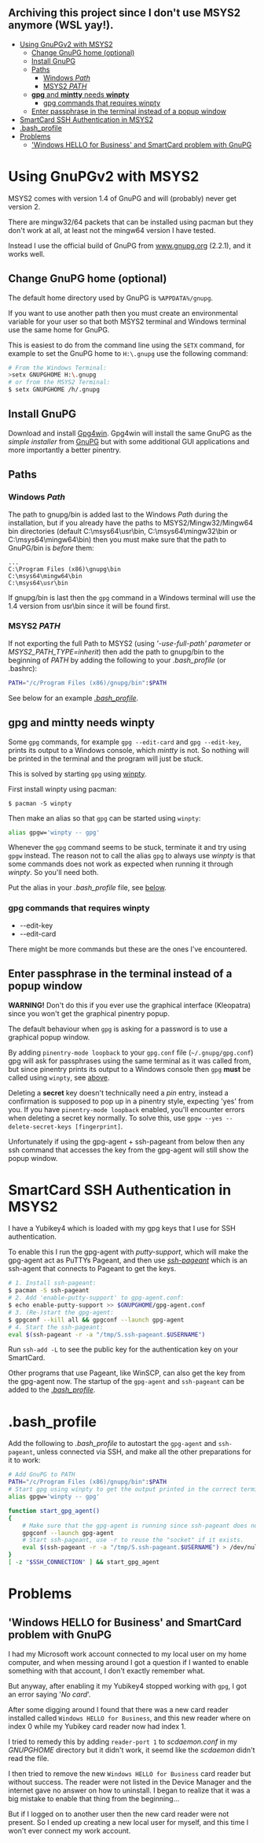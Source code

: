
Archiving this project since I don't use MSYS2 anymore (WSL yay!).
---
- [Using GnuPGv2 with MSYS2](#using-gnupgv2-with-msys2)
    - [Change GnuPG home (optional)](#change-gnupg-home-optional)
    - [Install GnuPG](#install-gnupg)
    - [Paths](#paths)
        - [Windows *Path*](#windows-path)
        - [MSYS2 *PATH*](#msys2-path)
    - [**gpg** and **mintty** needs **winpty**](#gpg-and-mintty-needs-winpty)
        - [gpg commands that requires winpty](#gpg-commands-that-requires-winpty)
    - [Enter passphrase in the terminal instead of a popup window](#enter-passphrase-in-the-terminal-instead-of-a-popup-window)
- [SmartCard SSH Authentication in MSYS2](#smartcard-ssh-authentication-in-msys2)
- [.bash_profile](#bash-profile)
- [Problems](#problems)
    - ['Windows HELLO for Business' and SmartCard problem with GnuPG](#windows-hello-for-business-and-smartcard-problem-with-gnupg)

# Using GnuPGv2 with MSYS2
MSYS2 comes with version 1.4 of GnuPG and will (probably) never get version 2.

There are mingw32/64 packets that can be installed using pacman but they don't work at all, at least not the mingw64 version I have tested.

Instead I use the official build of GnuPG from www.gnupg.org (2.2.1), and it works well.

## Change GnuPG home (optional)
The default home directory used by GnuPG is `%APPDATA%/gnupg`.

If you want to use another path then you must create an environmental variable for your user so that both MSYS2 terminal and Windows terminal use the same home for GnuPG.

This is easiest to do from the command line using the `SETX` command, for example to set the GnuPG home to `H:\.gnupg` use the following command:
```bash
# From the Windows Terminal:
>setx GNUPGHOME H:\.gnupg
# or from the MSYS2 Terminal:
$ setx GNUPGHOME /h/.gnupg
```

## Install GnuPG
Download and install [Gpg4win](https://www.gpg4win.org/download.html). Gpg4win will install the same GnuPG as the *simple installer* from [GnuPG](www.gnupg.org) but with some additional GUI applications and more importantly a better pinentry.

## Paths
### Windows *Path*
The path to gnupg/bin is added last to the Windows *Path* during the installation, but if you already have the paths to MSYS2/Mingw32/Mingw64 bin directories (default C:\msys64\usr\bin, C:\msys64\mingw32\bin or C:\msys64\mingw64\bin) then you must make sure that the path to GnuPG/bin is *before* them:
```
...
C:\Program Files (x86)\gnupg\bin
C:\msys64\mingw64\bin
C:\msys64\usr\bin
```
If gnupg/bin is last then the `gpg` command in a Windows terminal will use the 1.4 version from usr\bin since it will be found first.

### MSYS2 *PATH*
If not exporting the full Path to MSYS2 (using *'-use-full-path' parameter* or *MSYS2_PATH_TYPE=inherit*) then add the path to gnupg/bin to the beginning of *PATH* by adding the following to your *.bash_profile* (or .bashrc):
```bash
PATH="/c/Program Files (x86)/gnupg/bin":$PATH
```

See below for an example [*.bash_profile*](#.bash_profile).

## **gpg** and **mintty** needs **winpty**
Some `gpg` commands, for example `gpg --edit-card` and `gpg --edit-key`, prints its output to a Windows console, which *mintty* is not. So nothing will be printed in the terminal and the program will just be stuck.

This is solved by starting `gpg` using [winpty](https://github.com/rprichard/winpty).

First install winpty using pacman:
```
$ pacman -S winpty
```

Then make an alias so that `gpg` can be started using `winpty`:
```bash
alias gpgw='winpty -- gpg'
```

Whenever the `gpg` command seems to be stuck, terminate it and try using `gpgw` instead.
The reason not to call the alias `gpg` to always use *winpty* is that some commands
does not work as expected when running it through *winpty*. So you'll need both.

Put the alias in your *.bash_profile* file, see [below](#.bash_profile).

### gpg commands that requires winpty
* --edit-key
* --edit-card

There might be more commands but these are the ones I've encountered.

## Enter passphrase in the terminal instead of a popup window
**WARNING!** Don't do this if you ever use the graphical interface (Kleopatra) since you won't get the graphical pinentry popup.

The default behaviour when `gpg` is asking for a password is to use a graphical popup window.

By adding `pinentry-mode loopback` to your `gpg.conf` file (`~/.gnupg/gpg.conf`) gpg will ask for passphrases using the same terminal as it was called from, but since pinentry prints its output to a Windows console then `gpg` **must** be called using `winpty`, see [above](#gpg-and-mintty-needs-winpty).

Deleting a **secret** key doesn't technically need a *pin* entry, instead a confirmation is supposed to pop up in a pinentry style, expecting 'yes' from you. If you have `pinentry-mode loopback` enabled, you'll encounter errors when deleting a secret key normally.
To solve this, use `gpgw --yes --delete-secret-keys [fingerprint]`.

Unfortunately if using the gpg-agent + ssh-pageant from below then any ssh command that accesses the key from the gpg-agent will still show the popup window.

# SmartCard SSH Authentication in MSYS2
I have a Yubikey4 which is loaded with my gpg keys that I use for SSH authentication.

To enable this I run the gpg-agent with *putty-support*, which will make the gpg-agent act as PuTTYs Pageant, and then use [*ssh-pageant*](https://github.com/cuviper/ssh-pageant) which is an ssh-agent that connects to Pageant to get the keys.

```bash
# 1. Install ssh-pageant:
$ pacman -S ssh-pageant
# 2. Add 'enable-putty-support' to gpg-agent.conf:
$ echo enable-putty-support >> $GNUPGHOME/gpg-agent.conf
# 3. (Re-)start the gpg-agent:
$ gpgconf --kill all && gpgconf --launch gpg-agent
# 4. Start the ssh-pageant:
eval $(ssh-pageant -r -a "/tmp/S.ssh-pageant.$USERNAME")
```
Run `ssh-add -L` to see the public key for the authentication key on your SmartCard.

Other programs that use Pageant, like WinSCP, can also get the key from the gpg-agent now.
The startup of the `gpg-agent` and `ssh-pageant` can be added to the [*.bash_profile*](#.bash_profile).

# .bash_profile
Add the following to *.bash_profile* to autostart the `gpg-agent` and `ssh-pageant`, unless connected via SSH, and make all the other preparations for it to work:
```bash
# Add GnuPG to PATH
PATH="/c/Program Files (x86)/gnupg/bin":$PATH
# Start gpg using winpty to get the output printed in the correct terminal
alias gpgw='winpty -- gpg'

function start_gpg_agent()
{
    # Make sure that the gpg-agent is running since ssh-pageant does not know how to start it.
    gpgconf --launch gpg-agent
    # Start ssh-pageant, use -r to reuse the "socket" if it exists.
    eval $(ssh-pageant -r -a "/tmp/S.ssh-pageant.$USERNAME") > /dev/null
}
[ -z "$SSH_CONNECTION" ] && start_gpg_agent
```

# Problems
## 'Windows HELLO for Business' and SmartCard problem with GnuPG
I had my Microsoft work account connected to my local user on my home computer, and when messing around I got a question if I wanted to enable something with that account, I don't exactly remember what.

But anyway, after enabling it my Yubikey4 stopped working with `gpg`, I got an error saying '*No card*'.

After some digging around I found that there was a new card reader installed called `Windows HELLO for Business`, and this new reader where on index 0 while my Yubikey card reader now had index 1.

I tried to remedy this by adding `reader-port 1` to *scdaemon.conf* in my *GNUPGHOME* directory but it didn't work, it seemd like the *scdaemon* didn't read the file.

I then tried to remove the new `Windows HELLO for Business` card reader but without success. The reader were not listed in the Device Manager and the internet gave no answer on how to uninstall. I began to realize that it was a big mistake to enable that thing from the beginning...

But if I logged on to another user then the new card reader were not present. So I ended up creating a new local user for myself, and this time I won't ever connect my work account.
